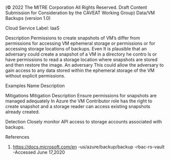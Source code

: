  
(© 2022 The MITRE Corporation All Rights Reserved. Draft Content 
Submission for Consideration by the CAVEAT Working Group) 
 Data/VM Backups (version 1.0) 
 
Cloud Service Label: IaaS 
 
Description 
Permissions to create snapshots of VM’s differ from permissions for accessing VM 
ephemeral storage or permissions or for accessing storage locations of backups. Even 
It is plausible that an adversary could create a snapshot of a VM in a directory he 
contro ls or have permissions to read a storage location where snapshots are stored and 
then restore the image. An adversary This could allow the adversary to gain access to 
any data stored within the ephemeral storage of the VM without explicit permissions. 
 
Examples 
Name Description 
 
 
Mitigations 
Mitigation Description 
Ensure permissions for snapshots are managed 
adequately 
 In Azure the VM Contributor role has the right to create 
snapshot and a storage reader can access existing 
snapshots already created. 
 
Detection 
Closely monitor API access to storage accounts associated with backups. 
 
References 
1. https://docs.microsoft.com/en -us/azure/backup/backup -rbac-rs-vault -Accessed June 
17,2020 
 
 